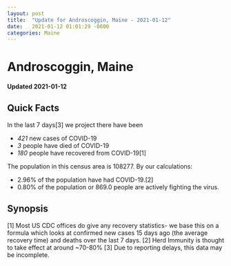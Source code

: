 ```yaml
---
layout: post
title:  "Update for Androscoggin, Maine - 2021-01-12"
date:   2021-01-12 01:01:29 -0600
categories: Maine
---
```


# Androscoggin, Maine
#### Updated 2021-01-12

## Quick Facts

In the last 7 days[3] we project there have been
- *421* new cases of COVID-19
- *3* people have died of COVID-19
- *180* people have recovered from COVID-19[1]

The population in this census area is 108277. By our calculations:
- 2.96% of the population have had COVID-19.[2]
- 0.80% of the population or 869.0 people are actively fighting the virus.

## Synopsis




[1] Most US CDC offices do give any recovery statistics- we base this on a formula which looks at confirmed new cases
15 days ago (the average recovery time) and deaths over the last 7 days.
[2] Herd Immunity is thought to take effect at around ~70-80%
[3] Due to reporting delays, this data may be incomplete. 
    